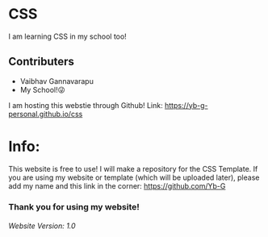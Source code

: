 # CSS
I am learning CSS in my school too!
## Contributers
* Vaibhav Gannavarapu
* My School!😜

I am hosting this webstie through Github! Link: https://yb-g-personal.github.io/css

# Info:
This website is free to use! I will make a repository for the CSS Template. If you are using my website or template (which will be uploaded later), please add my name and this link in the corner: https://github.com/Yb-G
### Thank you for using my website!

###### Website Version: 1.0
